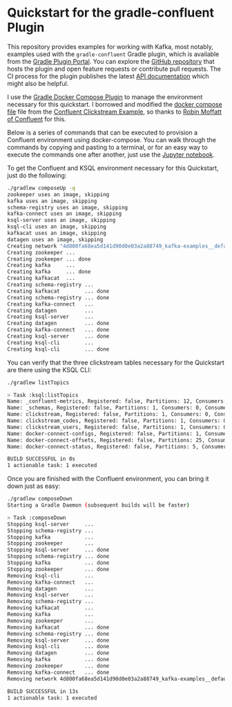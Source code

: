 # Quickstart for the gradle-confluent Plugin
This repository provides examples for working with Kafka, most notably, examples used with the `gradle-confluent` Gradle plugin, which is available from the [Gradle Plugin Portal](https://plugins.gradle.org/plugin/com.redpillanalytics.gradle-confluent). You can explore the [GitHub repository](https://github.com/RedPillAnalytics/gradle-confluent) that hosts the plugin and open feature requests or contribute pull requests. The CI process for the plugin publishes the latest [API documentation](https://s3.amazonaws.com/documentation.redpillanalytics.com/gradle-confluent/latest/index.html) which might also be helpful.

I use the [Gradle Docker Compose Plugin](https://github.com/avast/gradle-docker-compose-plugin) to manage the environment necessary for this quickstart. I borrowed and modified the 
[docker compose file](docker-compose.yml) file from the [Confluent Clickstream Example](https://github.com/confluentinc/examples/tree/5.1.0-post/clickstream), so thanks to [Robin Moffatt of Confluent](https://twitter.com/rmoff) for this.

Below is a series of commands that can be executed to provision a Confluent environment using docker-compose. You can walk through the commands by copying and pasting to a terminal, or for an easy way to execute the commands one after another, just use the [Jupyter notebook](https://github.com/RedPillAnalytics/kafka-examples/blob/master/docker-compose.ipynb).

To get the Confluent and KSQL environment necessary for this Quickstart, just do the following:

```Bash
./gradlew composeUp -q
zookeeper uses an image, skipping
kafka uses an image, skipping
schema-registry uses an image, skipping
kafka-connect uses an image, skipping
ksql-server uses an image, skipping
ksql-cli uses an image, skipping
kafkacat uses an image, skipping
datagen uses an image, skipping
Creating network "4d800fa68ea5d141d90d0e03a2a88749_kafka-examples__default" with the default driver
Creating zookeeper ...
Creating zookeeper ... done
Creating kafka     ...
Creating kafka     ... done
Creating kafkacat  ...
Creating schema-registry ...
Creating kafkacat        ... done
Creating schema-registry ... done
Creating kafka-connect   ...
Creating datagen         ...
Creating ksql-server     ...
Creating datagen         ... done
Creating kafka-connect   ... done
Creating ksql-server     ... done
Creating ksql-cli        ...
Creating ksql-cli        ... done
```
You can verify that the three clickstream tables necessary for the Quickstart are there using the KSQL CLI:

```Bash
./gradlew listTopics

> Task :ksql:listTopics
Name: _confluent-metrics, Registered: false, Partitions: 12, Consumers: 0, Consumer Groups: 0
Name: _schemas, Registered: false, Partitions: 1, Consumers: 0, Consumer Groups: 0
Name: clickstream, Registered: false, Partitions: 1, Consumers: 0, Consumer Groups: 0
Name: clickstream_codes, Registered: false, Partitions: 1, Consumers: 0, Consumer Groups: 0
Name: clickstream_users, Registered: false, Partitions: 1, Consumers: 0, Consumer Groups: 0
Name: docker-connect-configs, Registered: false, Partitions: 1, Consumers: 0, Consumer Groups: 0
Name: docker-connect-offsets, Registered: false, Partitions: 25, Consumers: 0, Consumer Groups: 0
Name: docker-connect-status, Registered: false, Partitions: 5, Consumers: 0, Consumer Groups: 0

BUILD SUCCESSFUL in 0s
1 actionable task: 1 executed
```

Once you are finished with the Confluent environment, you can bring it down just as easy:

```Bash
./gradlew composeDown
Starting a Gradle Daemon (subsequent builds will be faster)

> Task :composeDown
Stopping ksql-server     ...
Stopping schema-registry ...
Stopping kafka           ...
Stopping zookeeper       ...
Stopping ksql-server     ... done
Stopping schema-registry ... done
Stopping kafka           ... done
Stopping zookeeper       ... done
Removing ksql-cli        ...
Removing kafka-connect   ...
Removing datagen         ...
Removing ksql-server     ...
Removing schema-registry ...
Removing kafkacat        ...
Removing kafka           ...
Removing zookeeper       ...
Removing kafkacat        ... done
Removing schema-registry ... done
Removing ksql-server     ... done
Removing ksql-cli        ... done
Removing datagen         ... done
Removing kafka           ... done
Removing zookeeper       ... done
Removing kafka-connect   ... done
Removing network 4d800fa68ea5d141d90d0e03a2a88749_kafka-examples__default

BUILD SUCCESSFUL in 13s
1 actionable task: 1 executed
```